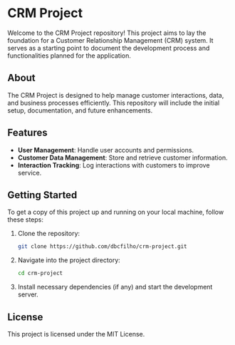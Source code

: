 # CRM Project

Welcome to the CRM Project repository! This project aims to lay the foundation for a Customer Relationship Management (CRM) system. It serves as a starting point to document the development process and functionalities planned for the application.

## About

The CRM Project is designed to help manage customer interactions, data, and business processes efficiently. This repository will include the initial setup, documentation, and future enhancements.

## Features

- **User Management**: Handle user accounts and permissions.
- **Customer Data Management**: Store and retrieve customer information.
- **Interaction Tracking**: Log interactions with customers to improve service.

## Getting Started

To get a copy of this project up and running on your local machine, follow these steps:

1. Clone the repository:
    ```bash
    git clone https://github.com/dbcfilho/crm-project.git
    ```
2. Navigate into the project directory:
    ```bash
    cd crm-project
    ```
3. Install necessary dependencies (if any) and start the development server.

## License

This project is licensed under the MIT License.

